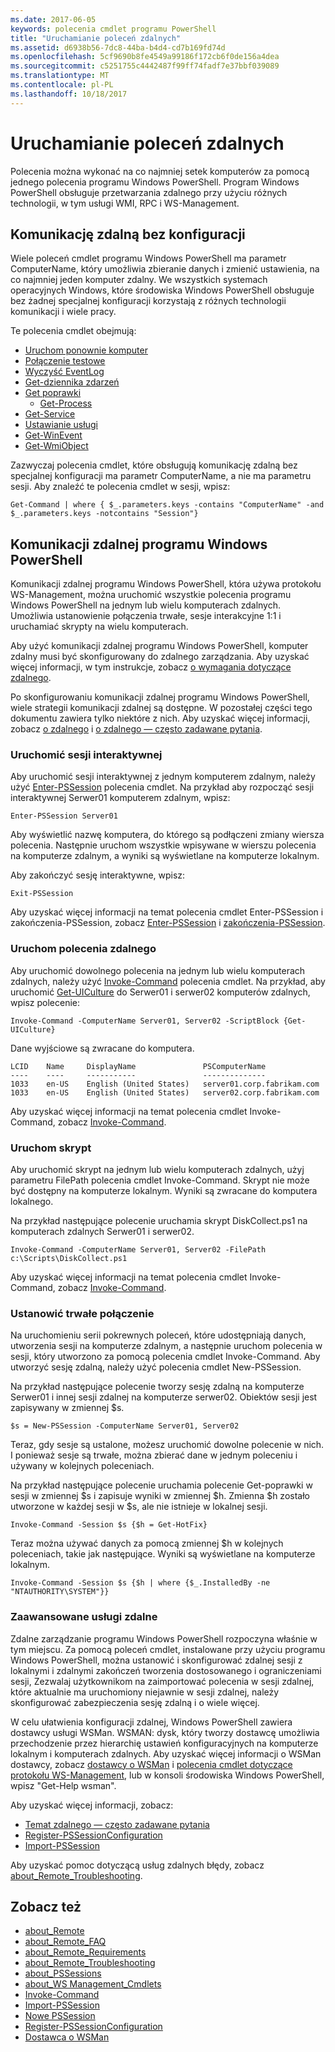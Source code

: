 ```yaml
---
ms.date: 2017-06-05
keywords: polecenia cmdlet programu PowerShell
title: "Uruchamianie poleceń zdalnych"
ms.assetid: d6938b56-7dc8-44ba-b4d4-cd7b169fd74d
ms.openlocfilehash: 5cf9690b8fe4549a99186f172cb6f0de156a4dea
ms.sourcegitcommit: c5251755c4442487f99ff74fadf7e37bbf039089
ms.translationtype: MT
ms.contentlocale: pl-PL
ms.lasthandoff: 10/18/2017
---
```

# <a name="running-remote-commands"></a>Uruchamianie poleceń zdalnych
Polecenia można wykonać na co najmniej setek komputerów za pomocą jednego polecenia programu Windows PowerShell. Program Windows PowerShell obsługuje przetwarzania zdalnego przy użyciu różnych technologii, w tym usługi WMI, RPC i WS-Management.

## <a name="remoting-without-configuration"></a>Komunikację zdalną bez konfiguracji
Wiele poleceń cmdlet programu Windows PowerShell ma parametr ComputerName, który umożliwia zbieranie danych i zmienić ustawienia, na co najmniej jeden komputer zdalny. We wszystkich systemach operacyjnych Windows, które środowiska Windows PowerShell obsługuje bez żadnej specjalnej konfiguracji korzystają z różnych technologii komunikacji i wiele pracy.

Te polecenia cmdlet obejmują:
* [Uruchom ponownie komputer](https://go.microsoft.com/fwlink/?LinkId=821625)
* [Połączenie testowe](https://go.microsoft.com/fwlink/?LinkId=821646)
* [Wyczyść EventLog](https://go.microsoft.com/fwlink/?LinkId=821568)
* [Get-dziennika zdarzeń](https://go.microsoft.com/fwlink/?LinkId=821585)
* [Get poprawki](https://go.microsoft.com/fwlink/?LinkId=821586)
  - [Get-Process](https://go.microsoft.com/fwlink/?linkid=821590)
* [Get-Service](https://go.microsoft.com/fwlink/?LinkId=821593)
* [Ustawianie usługi](https://go.microsoft.com/fwlink/?LinkId=821633)
* [Get-WinEvent](https://go.microsoft.com/fwlink/?linkid=821529)
* [Get-WmiObject](https://go.microsoft.com/fwlink/?LinkId=821595)

Zazwyczaj polecenia cmdlet, które obsługują komunikację zdalną bez specjalnej konfiguracji ma parametr ComputerName, a nie ma parametru sesji. Aby znaleźć te polecenia cmdlet w sesji, wpisz:

```
Get-Command | where { $_.parameters.keys -contains "ComputerName" -and $_.parameters.keys -notcontains "Session"}
```

## <a name="windows-powershell-remoting"></a>Komunikacji zdalnej programu Windows PowerShell
Komunikacji zdalnej programu Windows PowerShell, która używa protokołu WS-Management, można uruchomić wszystkie polecenia programu Windows PowerShell na jednym lub wielu komputerach zdalnych. Umożliwia ustanowienie połączenia trwałe, sesje interakcyjne 1:1 i uruchamiać skrypty na wielu komputerach.

Aby użyć komunikacji zdalnej programu Windows PowerShell, komputer zdalny musi być skonfigurowany do zdalnego zarządzania. Aby uzyskać więcej informacji, w tym instrukcje, zobacz [o wymagania dotyczące zdalnego](https://technet.microsoft.com/en-us/library/dd315349.aspx).

Po skonfigurowaniu komunikacji zdalnej programu Windows PowerShell, wiele strategii komunikacji zdalnej są dostępne. W pozostałej części tego dokumentu zawiera tylko niektóre z nich. Aby uzyskać więcej informacji, zobacz [o zdalnego](https://technet.microsoft.com/en-us/library/dd347744.aspx) i [o zdalnego — często zadawane pytania](https://technet.microsoft.com/en-us/library/dd347744.aspx).

### <a name="start-an-interactive-session"></a>Uruchomić sesji interaktywnej
Aby uruchomić sesji interaktywnej z jednym komputerem zdalnym, należy użyć [Enter-PSSession](https://go.microsoft.com/fwlink/?LinkId=821477) polecenia cmdlet.
Na przykład aby rozpocząć sesji interaktywnej Serwer01 komputerem zdalnym, wpisz:

```
Enter-PSSession Server01
```

Aby wyświetlić nazwę komputera, do którego są podłączeni zmiany wiersza polecenia. Następnie uruchom wszystkie wpisywane w wierszu polecenia na komputerze zdalnym, a wyniki są wyświetlane na komputerze lokalnym.

Aby zakończyć sesję interaktywne, wpisz:

```
Exit-PSSession
```

Aby uzyskać więcej informacji na temat polecenia cmdlet Enter-PSSession i zakończenia-PSSession, zobacz [Enter-PSSession](https://go.microsoft.com/fwlink/?LinkId=821477) i [zakończenia-PSSession](https://go.microsoft.com/fwlink/?LinkID=821478).

### <a name="run-a-remote-command"></a>Uruchom polecenia zdalnego
Aby uruchomić dowolnego polecenia na jednym lub wielu komputerach zdalnych, należy użyć [Invoke-Command](https://go.microsoft.com/fwlink/?LinkId=821493) polecenia cmdlet.
Na przykład, aby uruchomić [Get-UICulture](https://go.microsoft.com/fwlink/?LinkId=821806) do Serwer01 i serwer02 komputerów zdalnych, wpisz polecenie:

```
Invoke-Command -ComputerName Server01, Server02 -ScriptBlock {Get-UICulture}
```

Dane wyjściowe są zwracane do komputera.

```
LCID    Name     DisplayName               PSComputerName
----    ----     -----------               --------------
1033    en-US    English (United States)   server01.corp.fabrikam.com
1033    en-US    English (United States)   server02.corp.fabrikam.com
```
Aby uzyskać więcej informacji na temat polecenia cmdlet Invoke-Command, zobacz [Invoke-Command](https://go.microsoft.com/fwlink/?LinkId=821493).

### <a name="run-a-script"></a>Uruchom skrypt
Aby uruchomić skrypt na jednym lub wielu komputerach zdalnych, użyj parametru FilePath polecenia cmdlet Invoke-Command. Skrypt nie może być dostępny na komputerze lokalnym. Wyniki są zwracane do komputera lokalnego.

Na przykład następujące polecenie uruchamia skrypt DiskCollect.ps1 na komputerach zdalnych Serwer01 i serwer02.

```
Invoke-Command -ComputerName Server01, Server02 -FilePath c:\Scripts\DiskCollect.ps1
```

Aby uzyskać więcej informacji na temat polecenia cmdlet Invoke-Command, zobacz [Invoke-Command](https://go.microsoft.com/fwlink/?LinkId=821493).

### <a name="establish-a-persistent-connection"></a>Ustanowić trwałe połączenie
Na uruchomieniu serii pokrewnych poleceń, które udostępniają danych, utworzenia sesji na komputerze zdalnym, a następnie uruchom polecenia w sesji, który utworzono za pomocą polecenia cmdlet Invoke-Command. Aby utworzyć sesję zdalną, należy użyć polecenia cmdlet New-PSSession.

Na przykład następujące polecenie tworzy sesję zdalną na komputerze Serwer01 i innej sesji zdalnej na komputerze serwer02. Obiektów sesji jest zapisywany w zmiennej $s.

```
$s = New-PSSession -ComputerName Server01, Server02
```

Teraz, gdy sesje są ustalone, możesz uruchomić dowolne polecenie w nich. I ponieważ sesje są trwałe, można zbierać dane w jednym poleceniu i używany w kolejnych poleceniach.

Na przykład następujące polecenie uruchamia polecenie Get-poprawki w sesji w zmiennej $s i zapisuje wyniki w zmiennej $h. Zmienna $h zostało utworzone w każdej sesji w $s, ale nie istnieje w lokalnej sesji.

```
Invoke-Command -Session $s {$h = Get-HotFix}
```

Teraz można używać danych za pomocą zmiennej $h w kolejnych poleceniach, takie jak następujące. Wyniki są wyświetlane na komputerze lokalnym.

```
Invoke-Command -Session $s {$h | where {$_.InstalledBy -ne "NTAUTHORITY\SYSTEM"}}
```

### <a name="advanced-remoting"></a>Zaawansowane usługi zdalne
Zdalne zarządzanie programu Windows PowerShell rozpoczyna właśnie w tym miejscu. Za pomocą poleceń cmdlet, instalowane przy użyciu programu Windows PowerShell, można ustanowić i skonfigurować zdalnej sesji z lokalnymi i zdalnymi zakończeń tworzenia dostosowanego i ograniczeniami sesji, Zezwalaj użytkownikom na zaimportować polecenia w sesji zdalnej, które aktualnie ma uruchomiony niejawnie w sesji zdalnej, należy skonfigurować zabezpieczenia sesję zdalną i o wiele więcej.

W celu ułatwienia konfiguracji zdalnej, Windows PowerShell zawiera dostawcy usługi WSMan. WSMAN: dysk, który tworzy dostawcę umożliwia przechodzenie przez hierarchię ustawień konfiguracyjnych na komputerze lokalnym i komputerach zdalnych.
Aby uzyskać więcej informacji o WSMan dostawcy, zobacz [dostawcy o WSMan](https://technet.microsoft.com/en-us/library/dd819476.aspx) i [polecenia cmdlet dotyczące protokołu WS-Management](https://technet.microsoft.com/en-us/library/dd819481.aspx), lub w konsoli środowiska Windows PowerShell, wpisz "Get-Help wsman".

Aby uzyskać więcej informacji, zobacz:
- [Temat zdalnego — często zadawane pytania](https://technet.microsoft.com/en-us/library/dd315359.aspx)
- [Register-PSSessionConfiguration](https://go.microsoft.com/fwlink/?LinkId=821508)
- [Import-PSSession](https://go.microsoft.com/fwlink/?LinkId=821821)

Aby uzyskać pomoc dotyczącą usług zdalnych błędy, zobacz [about_Remote_Troubleshooting](https://technet.microsoft.com/en-us/library/dd347642.aspx).

## <a name="see-also"></a>Zobacz też
- [about_Remote](https://technet.microsoft.com/en-us/library/9b4a5c87-9162-4adf-bdfe-fbc80b9b8970)
- [about_Remote_FAQ](https://technet.microsoft.com/en-us/library/e23702fd-9415-4a98-9975-390a4d3adc42)
- [about_Remote_Requirements](https://technet.microsoft.com/en-us/library/da213949-134c-4741-b307-81f4492ba1bd)
- [about_Remote_Troubleshooting](https://technet.microsoft.com/en-us/library/2f890148-8578-49ed-85ea-79a489dd6317)
- [about_PSSessions](https://technet.microsoft.com/en-us/library/7a9b4e0e-fa1b-47b0-92f6-6e2995d70acb)
- [about_WS Management_Cmdlets](https://technet.microsoft.com/en-us/library/6ed3370a-ea10-45a5-9493-696aeace27ed)
- [Invoke-Command](https://go.microsoft.com/fwlink/?LinkId=821493)
- [Import-PSSession](https://go.microsoft.com/fwlink/?LinkId=821821)
- [Nowe PSSession](https://go.microsoft.com/fwlink/?LinkId=821498)
- [Register-PSSessionConfiguration](https://go.microsoft.com/fwlink/?LinkId=821508)
- [Dostawca o WSMan](https://technet.microsoft.com/en-us/library/66fe1241-e08f-49ca-832f-a84c33ca8735)
